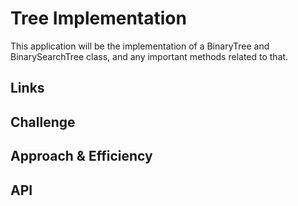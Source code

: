# Tree Implementation

This application will be the implementation of a BinaryTree and BinarySearchTree class, and any important methods related to that.
    
## Links
    
<!-- Link to pull request, passing tests, etc -->
    
## Challenge
    
<!-- Description of the challenge -->
    
## Approach & Efficiency
    
<!-- What approach did you take? Why? What is the Big O space/time for this approach? -->
    
## API
    
<!-- Description of each method publicly available to your Tree classes -->
    